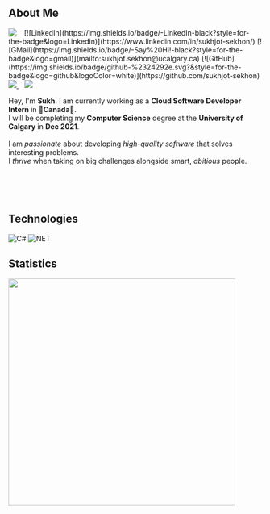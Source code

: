 ## About Me
<img align="left" style="margin-right:15px;" src="https://user-images.githubusercontent.com/50682117/111104991-83fbee80-8517-11eb-8948-cffde8b5c689.png">
[![LinkedIn](https://img.shields.io/badge/-LinkedIn-black?style=for-the-badge&logo=Linkedin)](https://www.linkedin.com/in/sukhjot-sekhon/)
[![GMail](https://img.shields.io/badge/-Say%20Hi!-black?style=for-the-badge&logo=gmail)](mailto:sukhjot.sekhon@ucalgary.ca)
[![GitHub](https://img.shields.io/badge/github-%2324292e.svg?&style=for-the-badge&logo=github&logoColor=white)](https://github.com/sukhjot-sekhon)


<div>
  
  <a href="">
    <img src="https://img.shields.io/badge/-LinkedIn-black?style=for-the-badge&logo=Linkedin" />
  </a>
  &nbsp;&nbsp;
  <a href="mailto:sukhjot.sekhon@ucalgary.ca">
    <img src="https://img.shields.io/badge/-Say%20Hi!-black?style=for-the-badge&logo=gmail" />
  </a>
  <p>
    Hey, I'm <b>Sukh</b>. I am currently working as a <b>Cloud Software Developer Intern</b> in 🍁<b>Canada</b>🍁.
    <br>
    I will be completing my <b>Computer Science</b> degree at the <b>University of Calgary</b> in <b>Dec 2021</b>.
    <br><br>
    I am <em>passionate</em> about developing <em>high-quality software</em> that solves interesting problems.
    <br>
    I <em>thrive</em> when taking on big challenges alongside smart, <em>abitious</em> people.
    <br>

  </p>
</div>
<br><br><br>



## Technologies
![C#](https://img.shields.io/badge/C%23%20-%23239120.svg?&style=for-the-badge&logo=c-sharp&logoColor=white)
![NET](https://img.shields.io/badge/Framework-%23239120.svg?&style=for-the-badge&logo=.NET&logoColor=white)

## Statistics
<p align='left'>
  <a href="#"><img src="https://github-readme-stats.vercel.app/api?username=sukhjot-sekhon&show_icons=true&theme=radical" width="450"></a>
</p>
